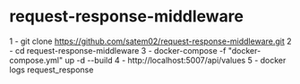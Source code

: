 # request-response-middleware

1 - git clone https://github.com/satem02/request-response-middleware.git
2 - cd request-response-middleware
3 - docker-compose -f "docker-compose.yml" up -d --build
4 - http://localhost:5007/api/values
5 - docker logs request_response